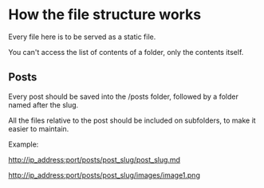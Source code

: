 # How the file structure works

Every file here is to be served as a static file.

You can't access the list of contents of a folder, only the contents itself.

## Posts

Every post should be saved into the /posts folder, followed by a folder named after the slug.

All the files relative to the post should be included on subfolders, to make it easier to maintain.

Example:

<http://ip_address:port/posts/post_slug/post_slug.md>

<http://ip_address:port/posts/post_slug/images/image1.png>
